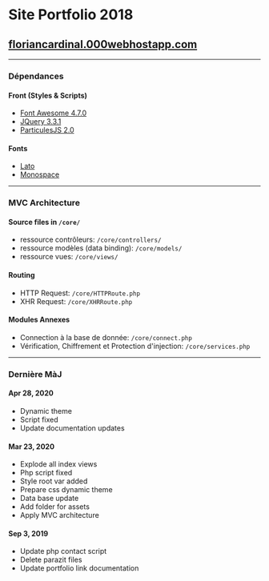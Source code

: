 # Site Portfolio 2018

## [floriancardinal.000webhostapp.com](https://floriancardinal.000webhostapp.com/)

---

### Dépendances

#### Front (Styles & Scripts)
* [Font Awesome 4.7.0](https://fontawesome.com/how-to-use/on-the-web/referencing-icons/basic-use)
* [JQuery 3.3.1](https://api.jquery.com/)
* [ParticulesJS 2.0](https://github.com/VincentGarreau/particles.js/)

#### Fonts
* [Lato](http://www.latofonts.com/lato-free-fonts/)
* [Monospace](https://fontmeme.com/polices/police-monospace/)

---

### MVC Architecture

#### Source files in `/core/`
* ressource contrôleurs: `/core/controllers/`
* ressource modèles (data binding): `/core/models/`
* ressource vues: `/core/views/`

#### Routing
* HTTP Request: `/core/HTTPRoute.php`
* XHR Request: `/core/XHRRoute.php`

#### Modules Annexes
* Connection à la base de donnée: `/core/connect.php`
* Vérification, Chiffrement et Protection d'injection: `/core/services.php`

---

### Dernière MàJ

#### Apr 28, 2020
* Dynamic theme
* Script fixed
* Update documentation updates

#### Mar 23, 2020
* Explode all index views
* Php script fixed
* Style root var added
* Prepare css dynamic theme
* Data base update
* Add folder for assets
* Apply MVC architecture

#### Sep 3, 2019
* Update php contact script
* Delete parazit files
* Update portfolio link documentation
